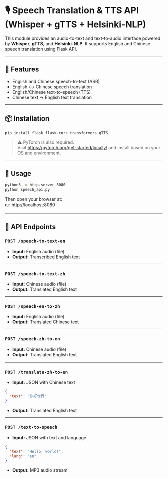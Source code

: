 # 🎙️ Speech Translation & TTS API (Whisper + gTTS + Helsinki-NLP)

This module provides an audio-to-text and text-to-audio interface powered by **Whisper**, **gTTS**, and **Helsinki-NLP**. It supports English and Chinese speech translation using Flask API.

---

## 🧠 Features

- English and Chinese speech-to-text (ASR)
- English ↔ Chinese speech translation
- English/Chinese text-to-speech (TTS)
- Chinese text → English text translation

---

## 📦 Installation

```bash
pip install flask flask-cors transformers gTTS
```

> ⚠️ PyTorch is also required.  
> Visit https://pytorch.org/get-started/locally/ and install based on your OS and environment.

---

## 🚀 Usage

```bash
python3 -m http.server 8080
python speech_api.py
```

Then open your browser at:  
👉 http://localhost:8080

---

## 📡 API Endpoints

### `POST /speech-to-text-en`
- **Input:** English audio (file)
- **Output:** Transcribed English text

---

### `POST /speech-to-text-zh`
- **Input:** Chinese audio (file)
- **Output:** Translated English text

---

### `POST /speech-en-to-zh`
- **Input:** English audio (file)
- **Output:** Translated Chinese text

---

### `POST /speech-zh-to-en`
- **Input:** Chinese audio (file)
- **Output:** Translated English text

---

### `POST /translate-zh-to-en`
- **Input:** JSON with Chinese text
```json
{
  "text": "你好世界"
}
```
- **Output:** Translated English text

---

### `POST /text-to-speech`
- **Input:** JSON with text and language
```json
{
  "text": "Hello, world!",
  "lang": "en"
}
```
- **Output:** MP3 audio stream
